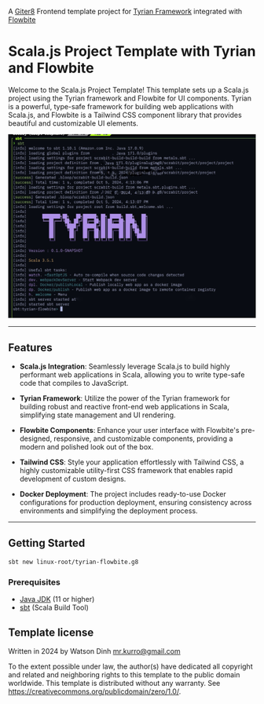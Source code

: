 A [Giter8][g8] Frontend template project for [Tyrian Framework](https://tyrian.indigoengine.io/) integrated with [Flowbite](https://flowbite.com/)
# Scala.js Project Template with Tyrian and Flowbite

Welcome to the Scala.js Project Template! This template sets up a Scala.js project using the Tyrian framework and Flowbite for UI components. Tyrian is a powerful, type-safe framework for building web applications with Scala.js, and Flowbite is a Tailwind CSS component library that provides beautiful and customizable UI elements.

![Tyrian Flowbite](./docs/sc.jpeg)

---

## Features

- **Scala.js Integration**: Seamlessly leverage Scala.js to build highly performant web applications in Scala, allowing you to write type-safe code that compiles to JavaScript.
  
- **Tyrian Framework**: Utilize the power of the Tyrian framework for building robust and reactive front-end web applications in Scala, simplifying state management and UI rendering.

- **Flowbite Components**: Enhance your user interface with Flowbite's pre-designed, responsive, and customizable components, providing a modern and polished look out of the box.

- **Tailwind CSS**: Style your application effortlessly with Tailwind CSS, a highly customizable utility-first CSS framework that enables rapid development of custom designs.

- **Docker Deployment**: The project includes ready-to-use Docker configurations for production deployment, ensuring consistency across environments and simplifying the deployment process.

---
## Getting Started

```bash
sbt new linux-root/tyrian-flowbite.g8

```

### Prerequisites

- [Java JDK](https://www.oracle.com/java/technologies/javase-jdk11-downloads.html) (11 or higher)
- [sbt](https://www.scala-sbt.org/download.html) (Scala Build Tool)

Template license
----------------
Written in 2024 by Watson Dinh <mr.kurro@gmail.com>

To the extent possible under law, the author(s) have dedicated all copyright and related
and neighboring rights to this template to the public domain worldwide.
This template is distributed without any warranty. See <https://creativecommons.org/publicdomain/zero/1.0/>.

[g8]: https://www.foundweekends.org/giter8/
